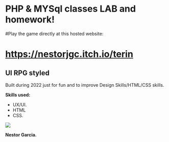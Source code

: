 # PHP & MYSql classes LAB and homework!
#Play the game directly at this hosted website:
# https://nestorjgc.itch.io/terin
<h2>UI RPG styled </h2>

<p>Built during 2022 just for fun and to improve Design Skills/HTML/CSS skills.</p>

<b>Skills used:</b>
  <p></p>
  <ul>
  <li>UX/UI.</li>
  <li>HTML</li>
  <li>CSS.</li>
</ul>

![](assets/foto.PNG)


<p> <b>Nestor Garcia.</b></p>
